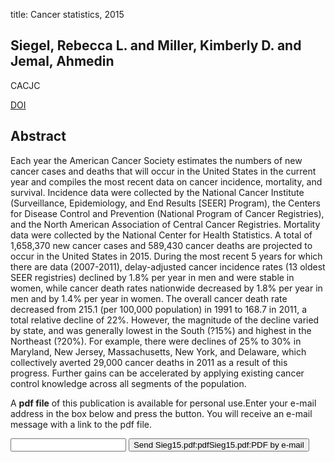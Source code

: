 title: Cancer statistics, 2015

## Siegel, Rebecca L. and Miller, Kimberly D. and Jemal, Ahmedin
CACJC

<a href="https://doi.org/10.3322/caac.21254">DOI</a>

## Abstract
Each year the American Cancer Society estimates the numbers of new cancer cases and deaths that will occur in the United States in the current year and compiles the most recent data on cancer incidence, mortality, and survival. Incidence data were collected by the National Cancer Institute (Surveillance, Epidemiology, and End Results [SEER] Program), the Centers for Disease Control and Prevention (National Program of Cancer Registries), and the North American Association of Central Cancer Registries. Mortality data were collected by the National Center for Health Statistics. A total of 1,658,370 new cancer cases and 589,430 cancer deaths are projected to occur in the United States in 2015. During the most recent 5 years for which there are data (2007-2011), delay-adjusted cancer incidence rates (13 oldest SEER registries) declined by 1.8% per year in men and were stable in women, while cancer death rates nationwide decreased by 1.8% per year in men and by 1.4% per year in women. The overall cancer death rate decreased from 215.1 (per 100,000 population) in 1991 to 168.7 in 2011, a total relative decline of 22%. However, the magnitude of the decline varied by state, and was generally lowest in the South (?15%) and highest in the Northeast (?20%). For example, there were declines of 25% to 30% in Maryland, New Jersey, Massachusetts, New York, and Delaware, which collectively averted 29,000 cancer deaths in 2011 as a result of this progress. Further gains can be accelerated by applying existing cancer control knowledge across all segments of the population.

A <b>pdf file</b> of this publication is available for personal use.Enter your e-mail address in the box below and press the button. You will receive an e-mail message with a link to the pdf file.
<form action="sender.php">  <input type="text" name="email">  <input type="submit" value="Send Sieg15.pdf:pdfSieg15.pdf:PDF by e-mail"></form>